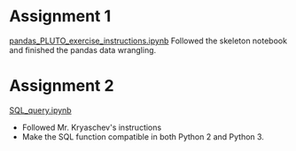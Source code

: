 # Assignment 1
[pandas\_PLUTO\_exercise_instructions.ipynb](https://github.com/Mingyi1995/PUI2018_mh5172/blob/master/HW6_mh5172/pandas_PLUTO_exercise_instructions.ipynb)
Followed the skeleton notebook and finished the pandas data wrangling.

# Assignment 2
[SQL_query.ipynb](https://github.com/Mingyi1995/PUI2018_mh5172/blob/master/HW6_mh5172/SQL_query.ipynb)
- Followed Mr. Kryaschev's instructions
- Make the SQL function compatible in both Python 2 and Python 3.